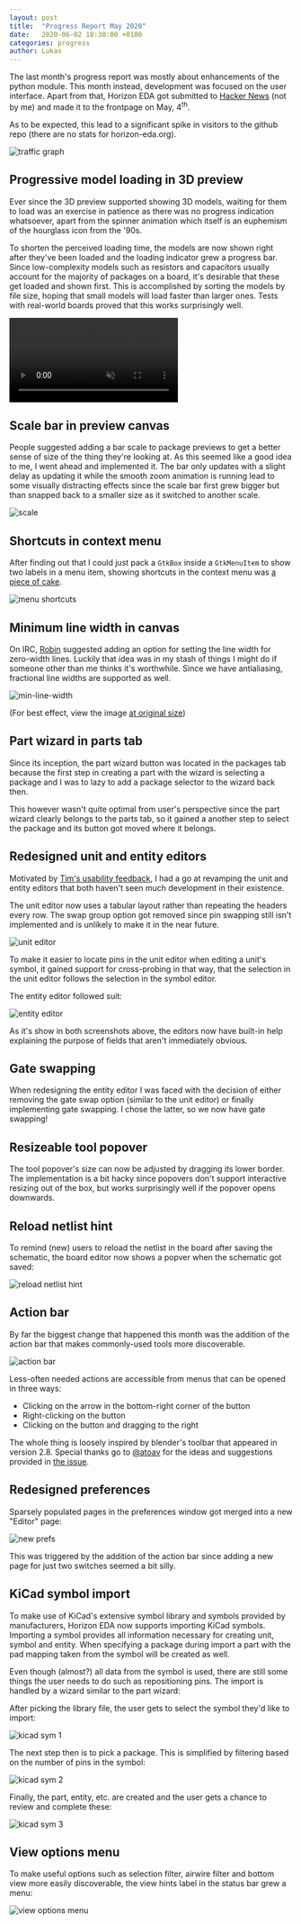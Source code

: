 ```yaml
---
layout: post
title:  "Progress Report May 2020"
date:   2020-06-02 18:30:00 +0100
categories: progress
author: Lukas
---
```


The last month's progress report was mostly about enhancements of the 
python module. This month instead, development was focused on the user 
interface. Apart from that, Horizon EDA got submitted to [Hacker 
News](https://news.ycombinator.com/item?id=23062174)
(not by me) and made it to the frontpage on May, 4<sup>th</sup>.

As to be expected, this lead to a significant spike in visitors to the github repo 
(there are no stats for <nobr>horizon-eda.org</nobr>).

![traffic graph](/assets/hn.png)


## Progressive model loading in 3D preview

Ever since the 3D preview supported showing 3D models, waiting for them 
to load was an exercise in patience as there was no progress indication 
whatsoever, apart from the spinner animation which itself is an 
euphemism of the hourglass icon from the '90s.

To shorten the perceived loading time, the models are now shown right 
after they've been loaded and the loading indicator grew a progress 
bar. Since low-complexity models such as resistors and capacitors 
usually account for the majority of packages on a board, it's 
desirable that these get loaded and shown first. This is 
accomplished by sorting the models by file size, hoping that small 
models will load faster than larger ones. Tests with real-world boards 
proved that this works surprisingly well.

<video muted controls style="max-width:100%;">
  <source src="/assets/3d-load.mp4">
</video>

## Scale bar in preview canvas

People suggested adding a bar scale to package previews to get a better 
sense of size of the thing they're looking at. As this seemed like a 
good idea to me, I went ahead and implemented it. The bar only updates 
with a slight delay as updating it while the smooth zoom animation 
is running lead to some visually distracting effects since the scale 
bar first grew bigger but than snapped back to a smaller size as it 
switched to another scale.

![scale](/assets/scale.png)

## Shortcuts in context menu

After finding out that I could just pack a `GtkBox` inside a 
`GtkMenuItem` to show two labels in a menu item, showing shortcuts in 
the context menu was [a piece of 
cake](https://github.com/horizon-eda/horizon/commit/3441ff5ae7015e3e9e9e8d729c68b2f927e712b8).

![menu shortcuts](/assets/menu-shortcuts.png)

## Minimum line width in canvas

On IRC, [Robin](https://github.com/rroohhh) suggested adding an option 
for setting the line width for zero-width lines. Luckily that idea was 
in my stash of things I might do if someone other than me thinks it's 
worthwhile. Since we have antialiasing, fractional line widths are 
supported as well.

![min-line-width](/assets/min-line-width.png)

(For best effect, view the image [at original 
size](/assets/min-line-width.png))

## Part wizard in parts tab

Since its inception, the part wizard button was located in the packages 
tab because the first step in creating a part with the wizard is 
selecting a package and I was to lazy to add a package selector to the 
wizard back then.

This however wasn't quite optimal from user's perspective since the 
part wizard clearly belongs to the parts tab, so it gained a another 
step to select the package and its button got moved where it belongs.

## Redesigned unit and entity editors

Motivated by [Tim's usability 
feedback](https://github.com/horizon-eda/horizon/issues/390), I had a 
go at revamping the unit and entity editors that both haven't seen much 
development in their existence. 

The unit editor now uses a tabular layout rather than repeating the 
headers every row. The swap group option got removed since pin swapping 
still isn't implemented and is unlikely to make it in the near future. 

![unit editor](/assets/unit-editor.png)

To make it easier to locate pins in the unit editor when editing a 
unit's symbol, it gained support for cross-probing in that way, that the 
selection in the unit editor follows the selection in the symbol 
editor.

The entity editor followed suit:

![entity editor](/assets/entity-editor.png)

As it's show in both screenshots above, the editors now have built-in 
help explaining the purpose of fields that aren't immediately obvious.

## Gate swapping

When redesigning the entity editor I was faced with the decision of 
either removing the gate swap option (similar to the unit editor) or 
finally implementing gate swapping. I chose the latter, so we now have 
gate swapping! 


## Resizeable tool popover

The tool popover's size can now be adjusted by dragging its lower 
border. The implementation is a bit hacky since popovers don't support 
interactive resizing out of the box, but works surprisingly well if the 
popover opens downwards.

## Reload netlist hint

To remind (new) users to reload the netlist in the board after saving 
the schematic, the board editor now shows a popver when the schematic 
got saved:

![reload netlist hint](/assets/reload-netlist-hint.png)

## Action bar

By far the biggest change that happened this month was the addition of 
the action bar that makes commonly-used tools more discoverable.

![action bar](/assets/action-bar.png)

Less-often needed actions are accessible from menus that can be 
opened in three ways:

 - Clicking on the arrow in the bottom-right corner of the button
 - Right-clicking on the button
 - Clicking on the button and dragging to the right
 
The whole thing is loosely inspired by blender's toolbar that appeared 
in version 2.8. Special thanks go to [@atoav](https://github.com/atoav) for the 
ideas and suggestions provided in [the 
issue](https://github.com/horizon-eda/horizon/issues/119).

## Redesigned preferences

Sparsely populated pages in the preferences window got merged into a 
new "Editor" page:

![new prefs](/assets/prefs.png)

This was triggered by the addition of the action bar since adding a 
new page for just two switches seemed a bit silly.

## KiCad symbol import

To make use of KiCad's extensive symbol library and symbols provided by 
manufacturers, Horizon EDA now supports importing KiCad symbols. 
Importing a symbol provides all information necessary for creating 
unit, symbol and entity. When specifying a package during import a part 
with the pad mapping taken from the symbol will be created as well.

Even though (almost?) all data from the symbol is used, there are still 
some things the user needs to do such as repositioning pins.
The import is handled by a wizard similar to the part wizard:

After picking the library file, the user gets to select the symbol 
they'd like to import:

![kicad sym 1](/assets/kicad-sym-1.png)

The next step then is to pick a package. This is simplified by 
filtering based on the number of pins in the symbol:

![kicad sym 2](/assets/kicad-sym-2.png)

Finally, the part, entity, etc. are created and the user gets a chance 
to review and complete these:

![kicad sym 3](/assets/kicad-sym-3.png)

## View options menu

To make useful options such as selection filter, airwire filter and 
bottom view more easily discoverable, the view hints label in the status bar 
grew a menu:

![view options menu](/assets/view-options.png)
